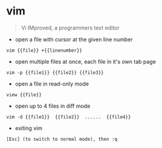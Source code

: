 # vim

> Vi IMproved, a programmers text editor

- open a file with cursor at the given line number

`vim {{file}} +{{linenumber}}`

- open multiple files at once, each file in it's own tab page

`vim -p {{file1}} {{file2}} {{file3}}`

- open a file in read-only mode

`view {{file}}`

- open up to 4 files in diff mode 

`vim -d {{file1}}  {{file2}}  ......  {{file4}}`

- exiting vim

`[Esc] (to switch to normal mode), then :q`
